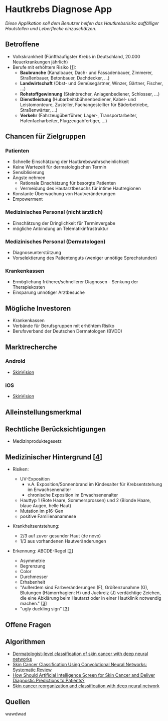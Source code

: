# Hautkrebs Diagnose App

*Diese Applikation soll dem Benutzer helfen das Hautkrebsrisiko auffälliger Hautstellen und Leberflecke einzuschätzen.*

## Betroffene

* Volkskrankheit (Fünfthäufigster Krebs in Deutschland, 20.000 Neuerkrankungen jährlich)
* Berufe mit erhöhtem Risiko [[1]]:
    * __Baubranche__ (Kanalbauer, Dach- und Fassadenbauer, Zimmerer, Straßenbauer, Betonbauer, Dachdecker, ...)
    * __Landwirtschaft__ (Obst- und Gemüsegärtner, Winzer, Gärtner, Fischer, ...)
    * __Rohstoffgewinnung__ (Steinbrecher, Anlagenbediener, Schlosser, ...)
    * __Dienstleistung__ (Hubarbeitsbühnenbediener, Kabel- und Leistomonteure, Zusteller, Fachangestellter für Bäderbetriebe, Straßenwärter, ...)
    * __Verkehr__ (Fahrzeugüberführer, Lager-, Transportarbeiter, Hafenfacharbeiter, Flugzeugabfertiger, ...)

## Chancen für Zielgruppen
### Patienten
* Schnelle Einschätzung der Hautkrebswahrscheinlichkeit
* Keine Wartezeit für dermatologischen Termin
* Sensiblisierung
* Ängste nehmen
    * Rationale Einschätzung für besorgte Patienten
    * Vermeidung des Hautarztbesuchs für intime Hautregionen
* Konstante Überwachung von Hautveränderungen
* Empowerment

### Medizinisches Personal (nicht ärztlich)
* Einschätzung der Dringlichkeit für Terminvergabe
* mögliche Anbindung an Telematikinfrastruktur 

### Medizinisches Personal (Dermatologen)
* Diagnoseunterstützung
* Vorselektierung des Patientenguts (weniger unnötige Sprechstunden)

### Krankenkassen
* Ermöglichung früherer/schnellerer Diagnosen - Senkung der Therapiekosten
* Einsparung unnötiger Arztbesuche

## Mögliche Investoren
* Krankenkassen
* Verbände für Berufsgruppen mit erhöhtem Risiko
* Berufsverband der Deutschen Dermatologen (BVDD)

## Marktrecherche
### Android
* [SkinVision](https://play.google.com/store/apps/details?id=com.rubytribe.skinvision.ac&hl=de)

### iOS
* [SkinVision](https://apps.apple.com/de/app/skinvision-hautkrebscheck/id545293136)

## Alleinstellungsmerkmal

## Rechtliche Berücksichtigungen

* Medizinproduktegesetz

## Medizinischer Hintergrund [[4]]

* Risiken:
    * UV-Exposition
        * v.A. Exposition/Sonnenbrand im Kindesalter für Krebsentstehung im Erwachsenenalter
        * chronische Exposition im Erwachsenenalter
    * Hauttyp 1 (Rote Haare, Sommersprossen) und 2 (Blonde Haare, blaue Augen, helle Haut) 
    * Mutation im p16-Gen
    * positive Familienanamnese
    
* Krankheitsentstehung:
    * 2/3 auf zuvor gesunder Haut (de novo)
    * 1/3 aus vorhandenen Hautveränderungen
        
* Erkennung: ABCDE-Regel [[2]]
    * Asymmetrie
    * Begrenzung
    * Color
    * Durchmesser
    * Erhabenheit   
    * "Außerdem sind Farbveränderungen (F), Größenzunahme (G), Blutungen (Hämorrhagien: H) und Juckreiz (J) verdächtige Zeichen, die eine Abklärung beim Hautarzt oder in einer Hautklinik notwendig machen." [[3]]
    * "ugly duckling sign" [[3]]

## Offene Fragen

## Algorithmen

* [Dermatologist-level classification of skin cancer with deep neural networks](https://cs.stanford.edu/people/esteva/nature/)
* [Skin Cancer Classification Using Convolutional Neural Networks: Systematic Review](https://www.ncbi.nlm.nih.gov/pmc/articles/PMC6231861/
)
* [How Should Artificial Intelligence Screen for Skin Cancer and Deliver Diagnostic Predictions to Patients?](https://jamanetwork.com/journals/jamadermatology/article-abstract/2697219)
* [Skin cancer reorganization and classification with deep neural network ](https://arxiv.org/ftp/arxiv/papers/1703/1703.00534.pdf)

## Quellen
    
[1]: https://www.dguv.de/de/mediencenter/pm/pressearchiv/2016/quartal_3/details_3_131586.jsp "DGUV: UV-Strahlenbelastung"
[2]: https://www.enzyklopaedie-dermatologie.de/dermatologie/abcd-regel-214 "Altmeyers Enzyklopädie: ABCD-Regel"
[3]: https://www.krebsinformationsdienst.de/tumorarten/hautkrebs/frueherkennung.php "DKFZ: Hautkrebs-Früherkennung"
[4]: https://www.awmf.org/leitlinien/detail/ll/032-024OL.html "AWMF: Leitlinien Melanom"

wawdwad
